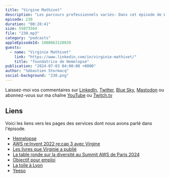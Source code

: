 ```yaml
---
title: "Virgine Mathivet"
description: "Les parcours professionnels variés: Dans cet épisode de Woman in Tech, on s'attaque au manque de diversité dans la tech, un problème causé en partie par des préjugés inconscients, présents  dans les données informatiques comme dans la vie de tous les jours.\nOn y discute des avantages pour les entreprises de recruter des profils atypiques ou minoritaires, comme les femmes et les personnes neurodiverses, et de l'impact positif sur les clients.\nEn France, on a un cas particulier : les femmes représentent plus de la moitié de la population, mais restent minoritaires dans le secteur technologique. C'est ce qu'on appelle la minorité majoritaire.\nL'épisode explore aussi la question de la neurodiversité, et comment ces fonctionnements cérébraux différents peuvent être une force dans le monde du travail.\nNotre invitée, Virginie, nous parle des initiatives qui permettent aux jeunes filles de découvrir les métiers de la tech dès leur scolarité.\nEn conclusion, on retient que la diversité n'est pas qu'une question d'éthique, c'est aussi une stratégie gagnante pour les entreprises."
episode: 230
duration: "00:28:41"
size: 55073564
file: "230.mp3"
category: "podcasts"
appleEpisodeId: 1000663120039
guests:
  - name: "Virginie Mathivet"
    link: "https://www.linkedin.com/in/virginie-mathivet/"
    title: "foundatrice de Hemelopse"
publication: "2024-07-03 04:00:00 +0000"
author: "Sébastien Stormacq"
social-background: "230.png"
---
```


Laissez-moi vos commentaires sur [LinkedIn](https://www.linkedin.com/in/sebastienstormacq/), [Twitter](https://twitter.com/sebsto), [Blue Sky](https://bsky.app/profile/sebsto.bsky.social), [Mastodon](https://awscommunity.social/@sebsto) ou abonnez-vous sur ma chaîne [YouTube](https://www.youtube.com/sebsto) ou [Twitch.tv](https://www.twitch.tv/sebAWS)

## Liens

Voici les liens vers les pages des services dont nous avons parlé dans l'épisode.

- [Hemelopse](https://www.linkedin.com/company/hemelopse/)
- [AWS re:Invent 2022 re:cap 3 avec Virgine](https://www.youtube.com/watch?v=JFiDb6M3yIw&list=PLZ_TUMnTqfu807CK1WZis4h89umhDapCE&index=15)
- [Les livres que Virginie a publié](https://www.amazon.fr/stores/Virginie-Mathivet/author/B00QN8IU1O?qid=1719935553&sr=8-2&isDramIntegrated=true&shoppingPortalEnabled=true)
- [La table ronde sur la diversité au Summit AWS de Paris 2024](https://www.youtube.com/watch?v=Ff67AweHdhk)
- [Objectif pour emploi](https://objectifpouremploi.fr/)
- [La toile à Lyon](https://latoile.em-lyon.com/)
- [Yeeso](https://yeeso.fr/)







